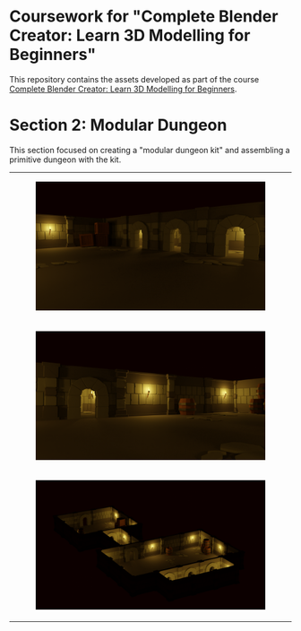# Coursework for "Complete Blender Creator: Learn 3D Modelling for Beginners"

This repository contains the assets developed as part of the course [Complete Blender Creator: Learn 3D Modelling for Beginners](https://www.udemy.com/course/blendertutorial/).

# Section 2: Modular Dungeon

This section focused on creating a "modular dungeon kit" and assembling a primitive dungeon with the kit.

<table width="100%">
<tbody>
<tr>
<td>
<figure>
<img src="Section2/img/Dungeon01.png">
</figure>
</td>
</tr>
<tr>
<td>
<figure>
<img src="Section2/img/Dungeon03.png">
</figure>
</td>
</tr>
<tr>
<td>
<figure>
<img src="Section2/img/Dungeon02.png">
</figure>
</td>
</tr>
</tbody>
</table>
